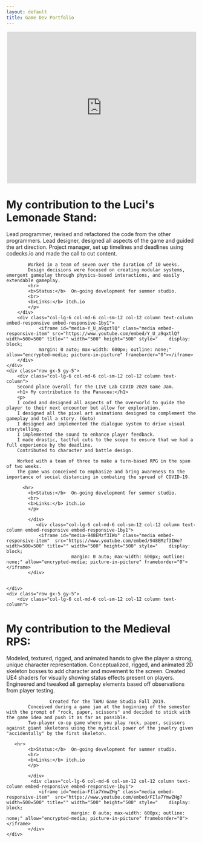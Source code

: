 ```yaml
---
layout: default
title: Game Dev Portfolio
---
```

  <div class="embed-responsive embed-responsive-21by9">
    <iframe id="media-XgL42c2crBM" class="media embed-responsive-item" src="https://www.youtube.com/embed/XgL42c2crBM?width=500=400" title="" width="500" height="400" style="    display: block;
        margin: 0 auto;  max-height: 400px; max-width: 100%; outline: none;" allow="encrypted-media; picture-in-picture" frameborder="0"></iframe>
</div>
<div class="container-fluid">
    <div class="row gx-5 gy-5">
        <div class="col-lg-6 col-md-6 col-sm-12 col-12 column text-column">
            <h1> My contribution to the Luci's Lemonade Stand:</h1>
            <p>
            Lead programmer, revised and refactored the code from the other programmers.
            Lead designer, designed all aspects of the game and guided the art direction.
            Project manager, set up timelines and deadlines using codecks.io and made the call to cut content.

            Worked in a team of seven over the duration of 10 weeks.
            Design decisions were focused on creating modular systems, emergent gameplay through physics-based interactions, and easily extendable gameplay.
            <hr>
            <b>Status:</b>  On-going development for summer studio.
            <br>
            <b>Links:</b> itch.io
            </p>
        </div>
        <div class="col-lg-6 col-md-6 col-sm-12 col-12 column text-column embed-responsive embed-responsive-1by1">
                <iframe id="media-Y_U_a9qxtlQ" class="media embed-responsive-item" src="https://www.youtube.com/embed/Y_U_a9qxtlQ?width=500=500" title="" width="500" height="500" style="    display: block;
                margin: 0 auto; max-width: 600px; outline: none;" allow="encrypted-media; picture-in-picture" frameborder="0"></iframe>
        </div>
    </div>
    <div class="row gx-5 gy-5">            
        <div class="col-lg-6 col-md-6 col-sm-12 col-12 column text-column">
        Second place overall for the LIVE Lab COVID 2020 Game Jam.
        <h1> My contribution to the Panacea:</h1>
        <p>
        I coded and designed all aspects of the overworld to guide the player to their next encounter but allow for exploration. 
        I designed all the pixel art animations designed to complement the gameplay and tell a story. (Goto)
        I designed and implemented the dialogue system to drive visual storytelling. 
        I implemented the sound to enhance player feedback. ​
        I made drastic, tactful cuts to the scope to ensure that we had a full experience by the deadline.
        Contributed to character and battle design.

        Worked with a team of three to make a turn-based RPG in the span of two weeks. 
        The game was conceived to emphasize and bring awareness to the importance of social distancing in combating the spread of COVID-19.

          <hr>
            <b>Status:</b>  On-going development for summer studio.
            <br>
            <b>Links:</b> itch.io
            </p>
                
            </div>
               <div class="col-lg-6 col-md-6 col-sm-12 col-12 column text-column embed-responsive embed-responsive-1by1">
                <iframe id="media-948EMzf3IWo" class="media embed-responsive-item"  src="https://www.youtube.com/embed/948EMzf3IWo?width=500=500" title="" width="500" height="500" style="    display: block;
                            margin: 0 auto; max-width: 600px; outline: none;" allow="encrypted-media; picture-in-picture" frameborder="0"></iframe>
            </div>

        
    </div>
    <div class="row gx-5 gy-5">
        <div class="col-lg-6 col-md-6 col-sm-12 col-12 column text-column">
 <h1> My contribution to the Medieval RPS:</h1>
         <p>
            Modeled, textured, rigged, and animated hands to give the player a strong, unique character representation. 
            Conceptualized, rigged, and animated 2D skeleton bosses to add character and movement to the screen.
            Created UE4 shaders for visually showing status effects present on players.
            Engineered and tweaked all gameplay elements based off observations from player testing.​ 

                    Created for the TAMU Game Studio Fall 2019.
            Conceived during a game jam at the beginning of the semester with the prompt of "rock, paper, scissors" and decided to stick with the game idea and push it as far as possible.
            Two-player co-op game where you play rock, paper, scissors against giant skeletons using the mystical power of the jewelry given "accidentally" by the first skeleton. 
     
       <hr>
            <b>Status:</b>  On-going development for summer studio.
            <br>
            <b>Links:</b> itch.io
            </p>
                
            </div>
             <div class="col-lg-6 col-md-6 col-sm-12 col-12 column text-column embed-responsive embed-responsive-1by1">
                <iframe id="media-FIla7YmwZHg" class="media embed-responsive-item"  src="https://www.youtube.com/embed/FIla7YmwZHg?width=500=500" title="" width="500" height="500" style="    display: block;
                            margin: 0 auto; max-width: 600px; outline: none;" allow="encrypted-media; picture-in-picture" frameborder="0"></iframe>
            </div>
    </div>
</div>


    ​